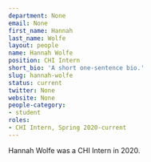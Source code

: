 ```yaml
---
department: None
email: None
first_name: Hannah
last_name: Wolfe
layout: people
name: Hannah Wolfe
position: CHI Intern
short_bio: 'A short one-sentence bio.'
slug: hannah-wolfe
status: current
twitter: None
website: None
people-category:
- student
roles:
- CHI Intern, Spring 2020-current
---
```

Hannah Wolfe was a CHI Intern in 2020.